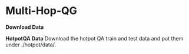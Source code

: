 # Multi-Hop-QG

**Download Data**

**HotpotQA Data**
Download the hotpot QA train and test data and put them under ./hotpot/data/.
